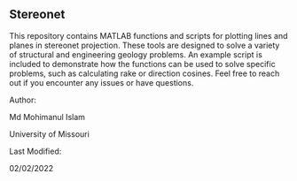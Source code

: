 
## Stereonet

This repository contains MATLAB functions and scripts for plotting lines and planes in stereonet projection. These tools are designed to solve a variety of structural and engineering geology problems.
An example script is included to demonstrate how the functions can be used to solve specific problems, such as calculating rake or direction cosines.
Feel free to reach out if you encounter any issues or have questions.

Author:

Md Mohimanul Islam

University of Missouri

Last Modified:

02/02/2022
